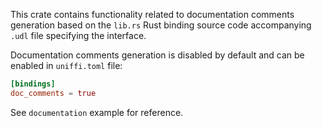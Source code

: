 This crate contains functionality related to documentation comments generation 
based on the `lib.rs` Rust binding source code accompanying `.udl` file
specifying the interface.

Documentation comments generation is disabled by default and can be enabled in `uniffi.toml` file:

```toml
[bindings]
doc_comments = true
```

See `documentation` example for reference.
